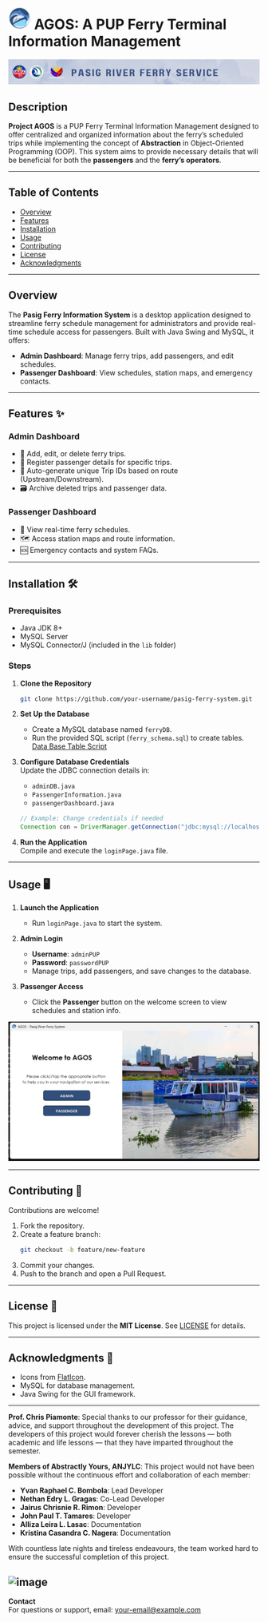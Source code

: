 
# ![Logo](https://github.com/JairusChrisnie/AGOS2/blob/master/ResizedAgosLogo2.png?raw=true)  AGOS: A PUP Ferry Terminal Information Management
![image alt](https://github.com/JairusChrisnie/AGOS2/blob/master/PASIG%20RIVER%20FERRY%20SERVICE.png?raw=true)

## Description 
**Project AGOS** is a PUP Ferry Terminal Information Management designed to offer centralized and organized information about the ferry’s scheduled trips while implementing the concept of **Abstraction** in Object-Oriented Programming (OOP). This system aims to provide necessary details that will be beneficial for both the **passengers** and the **ferry’s operators**.

---

## Table of Contents  
- [Overview](#overview)  
- [Features](#features)  
- [Installation](#installation)  
- [Usage](#usage)  
- [Contributing](#contributing)  
- [License](#license)  
- [Acknowledgments](#acknowledgments)  

---

## Overview  
The **Pasig Ferry Information System** is a desktop application designed to streamline ferry schedule management for administrators and provide real-time schedule access for passengers. Built with Java Swing and MySQL, it offers:  
- **Admin Dashboard**: Manage ferry trips, add passengers, and edit schedules.  
- **Passenger Dashboard**: View schedules, station maps, and emergency contacts.  

---

## Features ✨  
### **Admin Dashboard**  
- 📅 Add, edit, or delete ferry trips.  
- 👥 Register passenger details for specific trips.  
- 🔄 Auto-generate unique Trip IDs based on route (Upstream/Downstream).  
- 🗃️ Archive deleted trips and passenger data.  

### **Passenger Dashboard**  
- 🚤 View real-time ferry schedules.  
- 🗺️ Access station maps and route information.  
- 🆘 Emergency contacts and system FAQs.  

---

## Installation 🛠️  
### **Prerequisites**  
- Java JDK 8+  
- MySQL Server  
- MySQL Connector/J (included in the `lib` folder)  

### **Steps**  
1. **Clone the Repository**  
   ```bash  
   git clone https://github.com/your-username/pasig-ferry-system.git   

2. **Set Up the Database**  
   - Create a MySQL database named `ferryDB`.  
   - Run the provided SQL script (`ferry_schema.sql`) to create tables.  
     [Data Base Table Script](https://github.com/JairusChrisnie/AGOS2/blob/master/database_credentials.txt)

3. **Configure Database Credentials**  
   Update the JDBC connection details in:  
   - `adminDB.java`  
   - `PassengerInformation.java`  
   - `passengerDashboard.java`  
   ```java  
   // Example: Change credentials if needed  
   Connection con = DriverManager.getConnection("jdbc:mysql://localhost:3306/ferryDB", "root", "root");  
   ```  

4. **Run the Application**  
   Compile and execute the `loginPage.java` file.  

---

## Usage 🖥️  
1. **Launch the Application**  
   - Run `loginPage.java` to start the system.  

2. **Admin Login**  
   - **Username**: `adminPUP`  
   - **Password**: `passwordPUP`  
   - Manage trips, add passengers, and save changes to the database.  

3. **Passenger Access**  
   - Click the **Passenger** button on the welcome screen to view schedules and station info.  

![Admin Dashboard Preview](https://github.com/JairusChrisnie/AGOS2/blob/master/welcomeAgos.png?raw=true) 

---

## Contributing 🤝  
Contributions are welcome!  
1. Fork the repository.  
2. Create a feature branch:  
   ```bash  
   git checkout -b feature/new-feature  
   ```  
3. Commit your changes.  
4. Push to the branch and open a Pull Request.  


---

## License 📄  
This project is licensed under the **MIT License**. See [LICENSE](LICENSE) for details.  

---

## Acknowledgments 🙌  
- Icons from [FlatIcon](https://www.flaticon.com).  
- MySQL for database management.  
- Java Swing for the GUI framework.  

---

**Prof. Chris Piamonte**: Special thanks to our professor for their guidance, advice, and support throughout the development of this project. The developers of this project would forever cherish the lessons — both academic and life lessons — that they have imparted throughout the semester.

**Members of Abstractly Yours, ANJYLC**: This project would not have been possible without the continuous effort and collaboration of each member:
- **Yvan Raphael C. Bombola**: Lead Developer
- **Nethan Edry L. Gragas**: Co-Lead Developer
- **Jairus Chrisnie R. Rimon**: Developer
- **John Paul T. Tamares**: Developer
- **Alliza Leira L. Lasac**: Documentation
- **Kristina Casandra C. Nagera**: Documentation

With countless late nights and tireless endeavours, the team worked hard to ensure the successful completion of this project.


![image](https://github.com/user-attachments/assets/ec826ba1-2acd-413b-a659-33fa33ff78fb)
---

**Contact**  
For questions or support, email: [your-email@example.com](mailto:your-email@example.com)  
``` 








